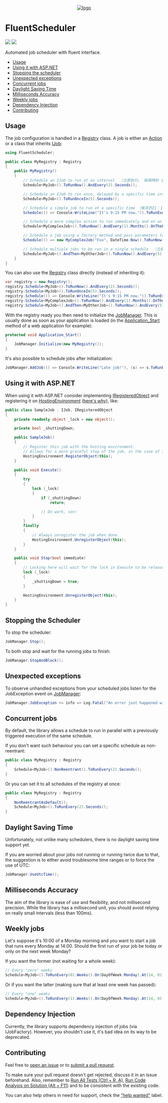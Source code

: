 <p align="center">
    <a href="#fluentscheduler">
        <img alt="logo" src="Logo/logo-200x200.png">
    </a>
</p>

# FluentScheduler

[![][build-img]][build]
[![][nuget-img]][nuget]

Automated job scheduler with fluent interface.

* [Usage](#usage)
* [Using it with ASP.NET](#using-it-with-aspnet)
* [Stopping the scheduler](#stopping-the-scheduler)
* [Unexpected exceptions](#unexpected-exceptions)
* [Concurrent jobs](#concurrent-jobs)
* [Daylight Saving Time](#daylight-saving-time)
* [Milliseconds Accuracy](#milliseconds-accuracy)
* [Weekly jobs](#weekly-jobs)
* [Dependency Injection](#dependency-injection)
* [Contributing](#contributing)

[build]:     https://ci.appveyor.com/project/TallesL/fluentscheduler
[build-img]: https://ci.appveyor.com/api/projects/status/github/fluentscheduler/fluentscheduler?svg=true
[nuget]:     https://www.nuget.org/packages/FluentScheduler
[nuget-img]: https://badge.fury.io/nu/fluentscheduler.svg

## Usage

The job configuration is handled in a [Registry] class. A job is either an [Action] or a class that inherits [IJob]:

```cs
using FluentScheduler;

public class MyRegistry : Registry
{
    public MyRegistry()
    {
        // Schedule an IJob to run at an interval  （立即执行， 每隔两秒 重复执行）
        Schedule<MyJob>().ToRunNow().AndEvery(2).Seconds();

        // Schedule an IJob to run once, delayed by a specific time interval （五秒之后执行一次程序）
        Schedule<MyJob>().ToRunOnceIn(5).Seconds();

        // Schedule a simple job to run at a specific time （每天的21：15执行一次）
        Schedule(() => Console.WriteLine("It's 9:15 PM now.")).ToRunEvery(1).Days().At(21, 15);

        // Schedule a more complex action to run immediately and on an monthly interval （立即执行，每月的星期一 03：00执行一次）
        Schedule<MyComplexJob>().ToRunNow().AndEvery(1).Months().OnTheFirst(DayOfWeek.Monday).At(3, 0);

        // Schedule a job using a factory method and pass parameters to the constructor.（立即执行，每两秒执行一次）
        Schedule(() => new MyComplexJob("Foo", DateTime.Now)).ToRunNow().AndEvery(2).Seconds();

        // Schedule multiple jobs to be run in a single schedule  （立即执行，每五分钟执行一次）
        Schedule<MyJob>().AndThen<MyOtherJob>().ToRunNow().AndEvery(5).Minutes();
    }
}
```

You can also use the [Registry] class directly (instead of inheriting it):

```cs
var registry = new Registry();
registry.Schedule<MyJob>().ToRunNow().AndEvery(2).Seconds();
registry.Schedule<MyJob>().ToRunOnceIn(5).Seconds();
registry.Schedule(() => Console.WriteLine("It's 9:15 PM now.")).ToRunEvery(1).Days().At(21, 15);
registry.Schedule<MyComplexJob>().ToRunNow().AndEvery(1).Months().OnTheFirst(DayOfWeek.Monday).At(3, 0);
registry.Schedule<MyJob>().AndThen<MyOtherJob>().ToRunNow().AndEvery(5).Minutes();
```

With the registry ready you then need to initialize the [JobManager]. This is usually done as soon as your application is loaded (in the [Application_Start] method of a web application for example):

```cs
protected void Application_Start()
{
    JobManager.Initialize(new MyRegistry());
} 
```

It's also possible to schedule jobs after initialization:

```cs
JobManager.AddJob(() => Console.WriteLine("Late job!"), (s) => s.ToRunEvery(5).Seconds());
```

[JobManager]: Library/JobManager.cs
[Registry]:          Library/Registry.cs
[IJob]:              Library/IJob.cs
[Action]:            https://msdn.microsoft.com/library/System.Action
[Application_Start]: https://msdn.microsoft.com/library/ms178473

## Using it with ASP.NET

When using it with ASP.NET consider implementing [IRegisteredObject] and registering it on [HostingEnvironment]&nbsp;([here's why](http://haacked.com/archive/2011/10/16/the-dangers-of-implementing-recurring-background-tasks-in-asp-net.aspx)), like:

```cs
public class SampleJob : IJob, IRegisteredObject
{
    private readonly object _lock = new object();

    private bool _shuttingDown;

    public SampleJob()
    {
        // Register this job with the hosting environment.
        // Allows for a more graceful stop of the job, in the case of IIS shutting down.
        HostingEnvironment.RegisterObject(this);
    }

    public void Execute()
    {
        try
        {
            lock (_lock)
            {
                if (_shuttingDown)
                    return;

                // Do work, son!
            }
        }
        finally
        {
            // Always unregister the job when done.
            HostingEnvironment.UnregisterObject(this);
        }
    }

    public void Stop(bool immediate)
    {
        // Locking here will wait for the lock in Execute to be released until this code can continue.
        lock (_lock)
        {
            _shuttingDown = true;
        }

        HostingEnvironment.UnregisterObject(this);
    }
}
```

[IRegisteredObject]: https://msdn.microsoft.com/library/System.Web.Hosting.IRegisteredObject
[HostingEnvironment]: https://msdn.microsoft.com/library/System.Web.Hosting.HostingEnvironment

## Stopping the Scheduler

To stop the scheduler:

```cs
JobManager.Stop();
```

To both stop and wait for the running jobs to finish:

```cs
JobManager.StopAndBlock();
```

## Unexpected exceptions

To observe unhandled exceptions from your scheduled jobs listen for the JobException event on [JobManager]:

```cs
JobManager.JobException += info => Log.Fatal("An error just happened with a scheduled job: " + info.Exception);
```

## Concurrent jobs

By default, the library allows a schedule to run in parallel with a previously triggered execution of the
same schedule.

If you don't want such behaviour you can set a specific schedule as non-reentrant:

```cs
public class MyRegistry : Registry
{
    Schedule<MyJob>().NonReentrant().ToRunEvery(2).Seconds();
}
```

Or you can set it to all schedules of the registry at once:

```cs
public class MyRegistry : Registry
{
    NonReentrantAsDefault();
    Schedule<MyJob>().ToRunEvery(2).Seconds();
}
```

## Daylight Saving Time

Unfortunately, not unlike many schedulers, there is no daylight saving time support yet.

If you are worried about your jobs not running or running twice due to that, the suggestion is to either avoid troublesome time ranges or to force the use of UTC:

```cs
JobManager.UseUtcTime();
```

## Milliseconds Accuracy

The aim of the library is ease of use and flexibility, and not millisecond precision.  While the library has a millisecond unit, you should avoid relying on really small intervals (less than 100ms).

## Weekly jobs

Let's suppose it's 10:00 of a Monday morning and you want to start a job that runs every Monday at 14:00.
Should the first run of your job be today or only on the next week Monday?

If you want the former (not waiting for a whole week):

```cs
// Every "zero" weeks
Schedule<MyJob>().ToRunEvery(0).Weeks().On(DayOfWeek.Monday).At(14, 0);
```

Or if you want the latter (making sure that at least one week has passed):

```cs
// Every "one" weeks
Schedule<MyJob>().ToRunEvery(1).Weeks().On(DayOfWeek.Monday).At(14, 0);
```

## Dependency Injection

Currently, the library supports dependency injection of jobs (via IJobFactory). However, you shouldn't use it, it's bad idea on its way to be deprecated.

## Contributing

Feel free to [open an issue] or to [submit a pull request].

To make sure your pull request doesn't get rejected, discuss it in an issue beforehand. Also, remember to [Run All Tests (Ctrl + R, A)], [Run Code Analysis on Solution (Alt + F11)] and to be consistent with the existing code.

You can also help others in need for support, check the ["help wanted"] label.

[open an issue]: https://github.com/fluentscheduler/FluentScheduler/issues
[submit a pull request]: https://github.com/fluentscheduler/FluentScheduler/pulls
[Run All Tests (Ctrl + R, A)]: https://msdn.microsoft.com/library/ms182470
[Run Code Analysis on Solution (Alt + F11)]: https://msdn.microsoft.com/library/bb907198
["help wanted"]: https://github.com/fluentscheduler/FluentScheduler/issues?q=label:"help%20wanted"
